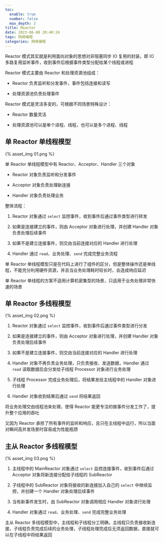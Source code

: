 ```yaml
---
toc:
  enable: true
  number: false
  max_depth: 3
title: Reactor
date: 2023-06-08 20:40:24
tags: 网络编程
categories: 网络编程
---
```


Reactor 模式其实就是利用面向对象的思想对非阻塞同步 IO 复用的封装，即 IO 多路复用监听事件，收到事件后根据事件类型分配给某个线程或进程

Reactor 模式主要由 Reactor 和处理资源池组成：

- Reactor 负责监听和分发事件，事件包括连接和读写

- 处理资源池负责处理事件

Reactor 模式是灵活多变的，可根据不同场景特殊设计：

- Reactor 数量灵活

- 处理资源池可以是单个进程、线程，也可以是多个进程、线程

## 单 Reactor 单线程模型

{% asset_img 01.png %}

单 Reactor 单线程模型中有 Reactor、Acceptor、Handler 三个对象

- Reactor 对象负责监听和分发事件

- Acceptor 对象负责处理新连接

- Handler 对象负责处理业务

整体流程：

1. Reactor 对象通过 `select` 监控事件，收到事件后通过事件类型进行转发

2. 如果是连接建立的事件，则由 Acceptor 对象进行处理，并创建 Handler 对象负责处理后续事件

3. 如果不是建立连接事件，则交由当前连接对应的 Handler 进行处理

4. Handler 通过 `read`、业务处理、`send` 完成完整业务流程

单 Reactor 单线程模型只是在代码上进行了组件的区分，但是整体操作还是单线程，不能充分利用硬件资源，并且当业务处理耗时较长时，会造成响应延迟

单 Reactor 单线程的方案不适用计算机密集型的场景，只适用于业务处理非常快速的场景

## 单 Reactor 多线程模型

{% asset_img 02.png %}

1. Reactor 对象通过 `select` 监控事件，收到事件后通过事件类型进行分发

2. 如果是连接建立的事件，则由 Acceptor 对象进行处理，并创建 Handler 对象负责处理后续事件

3. 如果不是建立连接事件，则交由当前连接对应的 Handler 进行处理

4. Handler 对象不再负责业务处理，只负责接收、发送数据，Handler 通过 `read` 读取数据后会分发给子线程 Processor 对象进行业务处理

5. 子线程 Processor 完成业务处理后，将结果发给主线程中的 Handler 对象进行处理

6. Handler 对象收到结果后通过 `send` 将结果返回

将业务处理交由线程池来处理，使得 Reactor 能更专注的做事件分发工作了，提升整个应用的吞吐

又因为 Reactor 承担了所有事件的监听和响应，且只在主线程中运行，所以当面对瞬间高并发场景时容易成为性能瓶颈

## 主从 Reactor 多线程模型

{% asset_img 03.png %}

1. 主线程中的 MainReactor 对象通过 `select` 监控连接事件，收到事件后通过 Acceptor 对象将新连接分配给子线程的 SubReactor

2. 子线程中的 SubReactor 对象将接收的新连接加入自己的 `select` 中继续监控，并创建一个 Handler 对象处理后续事件

3. 当有新事件发生时，由 SubReactor 对象调用相应 Handler 对象进行处理

4. Handler 对象通过 `read`、业务处理、`send` 完成完整业务处理

主从 Reactor 多线程模型中，主线程和子线程分工明确，主线程只负责接收新连接，子线程负责完成后续的业务处理，子线程处理完成后无须返回数据，直接就可以在子线程中将结果返回